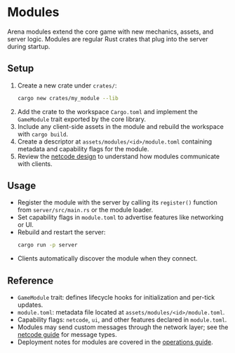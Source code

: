 # Modules

Arena modules extend the core game with new mechanics, assets, and server logic.
Modules are regular Rust crates that plug into the server during startup.

## Setup

1. Create a new crate under `crates/`:
   ```bash
   cargo new crates/my_module --lib
   ```
2. Add the crate to the workspace `Cargo.toml` and implement the `GameModule` trait exported by the core library.
3. Include any client-side assets in the module and rebuild the workspace with `cargo build`.
4. Create a descriptor at `assets/modules/<id>/module.toml` containing metadata and capability flags for the module.
5. Review the [netcode design](netcode.md) to understand how modules communicate with clients.

## Usage

- Register the module with the server by calling its `register()` function from `server/src/main.rs` or the module loader.
- Set capability flags in `module.toml` to advertise features like networking or UI.
- Rebuild and restart the server:
  ```bash
  cargo run -p server
  ```
- Clients automatically discover the module when they connect.

## Reference

- `GameModule` trait: defines lifecycle hooks for initialization and per-tick updates.
- `module.toml`: metadata file located at `assets/modules/<id>/module.toml`.
- Capability flags: `netcode`, `ui`, and other features declared in `module.toml`.
- Modules may send custom messages through the network layer; see the [netcode guide](netcode.md) for message types.
- Deployment notes for modules are covered in the [operations guide](ops.md).
